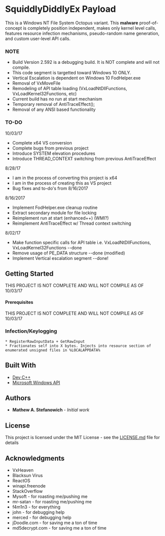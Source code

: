# **SquiddlyDiddlyEx Payload**

This is a Windows NT File System Octopus variant. This **malware** proof-of-concept is completely position independent, makes only kernel level calls, features resource infection mechanisms, pseudo-random name generation, and custom user-level API calls.

### **NOTE**
* Build Version 2.592 is a debugging build. It is NOT complete and will not compile.
* This code segment is targetted toward Windows 10 ONLY.
* Vertical Escalation is dependent on Windows 10 FodHelper.exe
* Removal of VxMoveFile
* Remodeling of API table loading (VxLoadNtDllFunctions, VxLoadKernel32Functions, etc)
* Current build has no run at start mechanism
* Temporary removal of AntiTraceEffect();
* Removal of any ANSI based functionality

### **TO-DO**
10/03/17
* Complete x64 VS conversion
* Complete bugs from previous project
* Introduce SYSTEM elevation procedures
* Introduce THREAD_CONTEXT switching from previous AntiTraceEffect

8/28/17
* I am in the process of converting this project is x64
* I am in the process of creating this as VS project
* Bug fixes and to-do's from 8/16/2017

8/16/2017
* Implement FodHelper.exe cleanup routine
* Extract secondary module for file locking
* Reimplement run at start (enhanced++) (WMI?)
* Reimplement AntiTraceEffect w/ Thread context switching

8/02/17
* Make function specific calls for API table i.e. VxLoadNtDllFunctions, VxLoadKernel32Functions --done
* Remove usage of PE_DATA structure --done (modified)
* Implement Vertical escalation segment --done!

## Getting Started

THIS PROJECT IS NOT COMPLETE AND WILL NOT COMPILE AS OF 10/03/17

#### **Prerequisites**

THIS PROJECT IS NOT COMPLETE AND WILL NOT COMPILE AS OF 10/03/17

### **Infection/Keylogging**

    * RegisterRawInputData + GetRawInput
    * Fractionates self into X bytes. Injects into resource section of enumerated unsigned files in %LOCALAPPDATA%

## Built With

* [Dev C++](https://sourceforge.net/projects/orwelldevcpp/)
* [Microsoft Windows API](https://msdn.microsoft.com/en-us/library/aa383723(VS.85).aspx)

## Authors

* **Mathew A. Stefanowich** - *Initial work*

## License

This project is licensed under the MIT License - see the [LICENSE.md](LICENSE.md) file for details

## Acknowledgments

* VxHeaven
* Blacksun Virus
* ReactOS
* winapi.freenode
* StackOverflow
* Mysoft - for roasting me/pushing me
* mr-satan - for roasting me/pushing me
* f4m1n3 - for everything
* john - for debugging help
* merced - for debugging help
* jDoodle.com - for saving me a ton of time
* md5decrypt.com - for saving me a ton of time
